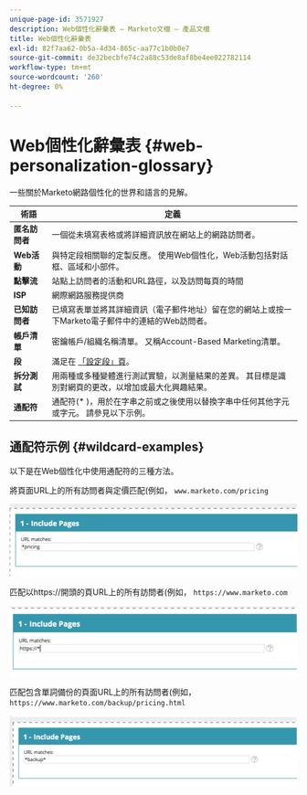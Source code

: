 ```yaml
---
unique-page-id: 3571927
description: Web個性化辭彙表 — Marketo文檔 — 產品文檔
title: Web個性化辭彙表
exl-id: 82f7aa62-0b5a-4d34-865c-aa77c1b0b0e7
source-git-commit: de32becbfe74c2a88c53de8af8be4ee022782114
workflow-type: tm+mt
source-wordcount: '260'
ht-degree: 0%

---
```


# Web個性化辭彙表 {#web-personalization-glossary}

一些關於Marketo網路個性化的世界和語言的見解。

| 術語 | 定義 |
|---|---|
| **匿名訪問者** | 一個從未填寫表格或將詳細資訊放在網站上的網路訪問者。 |
| **Web活動** | 與特定段相關聯的定製反應。 使用Web個性化，Web活動包括對話框、區域和小部件。 |
| **點擊流** | 站點上訪問者的活動和URL路徑，以及訪問每頁的時間 |
| **ISP** | 網際網路服務提供商 |
| **已知訪問者** | 已填寫表單並將其詳細資訊（電子郵件地址）留在您的網站上或按一下Marketo電子郵件中的連結的Web訪問者。 |
| **帳戶清單** | 密鑰帳戶/組織名稱清單。 又稱Account-Based Marketing清單。 |
| **段** | 滿足在 [「設定段」頁](/help/marketo/product-docs/web-personalization/using-web-segments/web-segments.md)。 |
| **拆分測試** | 用兩種或多種變體進行測試實驗，以測量結果的差異。 其目標是識別對網頁的更改，以增加或最大化興趣結果。 |
| **通配符** | 通配符(&#42; )，用於在字串之前或之後使用以替換字串中任何其他字元或字元。 請參見以下示例。 |

## 通配符示例 {#wildcard-examples}

以下是在Web個性化中使用通配符的三種方法。

將頁面URL上的所有訪問者與定價匹配(例如， `www.marketo.com/pricing`

![](assets/wildcard-example-1.png)

匹配以https://開頭的頁URL上的所有訪問者(例如， `https://www.marketo.com`

![](assets/wildcard-example-2.png)

匹配包含單詞備份的頁面URL上的所有訪問者(例如， `https://www.marketo.com/backup/pricing.html`

![](assets/wildcard-example-3.png)

